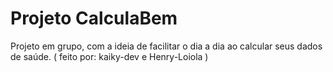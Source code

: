 # Projeto CalculaBem
 Projeto em grupo, com a ideia de facilitar o dia a dia ao calcular seus dados de saúde. 
 ( feito por: kaiky-dev e Henry-Loiola )
